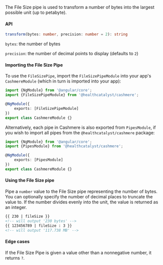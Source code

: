 The File Size pipe is used to transform a number of bytes into the largest possible unit (up to petabyte).

#### API

```ts
transform(bytes: number, precision: number = 2): string
```

`bytes`: the number of bytes

`precision`: the number of decimal points to display (defaults to `2`)

#### Importing the File Size Pipe

To use the `FileSizePipe`, import the `FileSizePipeModule` into your app's `CashmereModule` (which in turn is imported into your app):

```ts
import {NgModule} from '@angular/core';
import {FileSizePipeModule} from '@healthcatalyst/cashmere';

@NgModule({
    exports: [FileSizePipeModule]
})
export class CashmereModule {}
```

Alternatively, each pipe in Cashmere is also exported from `PipesModule`, if you wish to import all pipes from the `@healthcatalyst/cashmere` package:

```ts
import {NgModule} from '@angular/core';
import {PipesModule} from '@healthcatalyst/cashmere';

@NgModule({
    exports: [PipesModule]
})
export class CashmereModule {}
```

#### Using the File Size pipe

Pipe a `number` value to the File Size pipe representing the number of bytes. You can optionally specify the number of decimal places to truncate the value to. If the number divides evenly into the unit, the value is returned as an integer.

```html
{{ 230 | fileSize }}
<!-- will output '230 bytes' -->
{{ 123456789 | fileSize : 3 }}
<!-- will output '117.738 MB' -->
```

#### Edge cases

If the File Size Pipe is given a value other than a nonnegative number, it returns `?`.
